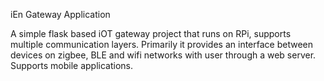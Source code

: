 iEn Gateway Application

A simple flask based iOT gateway project that runs on RPi, supports multiple communication layers. Primarily it provides an interface between devices on zigbee, BLE and wifi networks with user through a web server. Supports mobile applications.